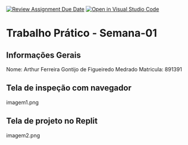[![Review Assignment Due Date](https://classroom.github.com/assets/deadline-readme-button-22041afd0340ce965d47ae6ef1cefeee28c7c493a6346c4f15d667ab976d596c.svg)](https://classroom.github.com/a/Ue6hVgM5)
[![Open in Visual Studio Code](https://classroom.github.com/assets/open-in-vscode-2e0aaae1b6195c2367325f4f02e2d04e9abb55f0b24a779b69b11b9e10269abc.svg)](https://classroom.github.com/online_ide?assignment_repo_id=18375105&assignment_repo_type=AssignmentRepo)
# Trabalho Prático - Semana-01

## Informações Gerais
Nome: Arthur Ferreira Gontijo de Figueiredo Medrado
Matricula: 891391

## Tela de inspeção com navegador
imagem1.png

## Tela de projeto no Replit
imagem2.png
